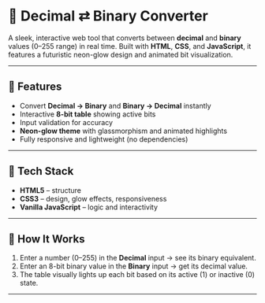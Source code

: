 # 🔢 Decimal ⇄ Binary Converter

A sleek, interactive web tool that converts between **decimal** and **binary** values (0–255 range) in real time.
Built with **HTML**, **CSS**, and **JavaScript**, it features a futuristic neon-glow design and animated bit visualization.

---

## 🚀 Features

* Convert **Decimal → Binary** and **Binary → Decimal** instantly
* Interactive **8-bit table** showing active bits
* Input validation for accuracy
* **Neon-glow theme** with glassmorphism and animated highlights
* Fully responsive and lightweight (no dependencies)

---

## 🧩 Tech Stack

* **HTML5** – structure
* **CSS3** – design, glow effects, responsiveness
* **Vanilla JavaScript** – logic and interactivity



---

## 🧠 How It Works

1. Enter a number (0–255) in the **Decimal** input → see its binary equivalent.
2. Enter an 8-bit binary value in the **Binary** input → get its decimal value.
3. The table visually lights up each bit based on its active (1) or inactive (0) state.

---




